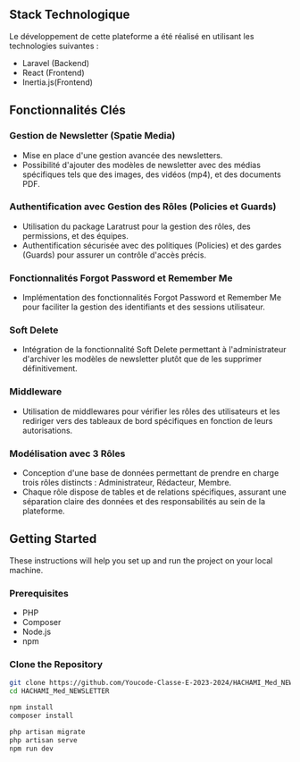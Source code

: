 
## Stack Technologique

Le développement de cette plateforme a été réalisé en utilisant les technologies suivantes :
- Laravel (Backend)
- React (Frontend)
- Inertia.js(Frontend)

## Fonctionnalités Clés

### Gestion de Newsletter (Spatie Media)

- Mise en place d'une gestion avancée des newsletters.
- Possibilité d'ajouter des modèles de newsletter avec des médias spécifiques tels que des images, des vidéos (mp4), et des documents PDF.

### Authentification avec Gestion des Rôles (Policies et Guards)

- Utilisation du package Laratrust pour la gestion des rôles, des permissions, et des équipes.
- Authentification sécurisée avec des politiques (Policies) et des gardes (Guards) pour assurer un contrôle d'accès précis.

### Fonctionnalités Forgot Password et Remember Me

- Implémentation des fonctionnalités Forgot Password et Remember Me pour faciliter la gestion des identifiants et des sessions utilisateur.

### Soft Delete

- Intégration de la fonctionnalité Soft Delete permettant à l'administrateur d'archiver les modèles de newsletter plutôt que de les supprimer définitivement.

### Middleware

- Utilisation de middlewares pour vérifier les rôles des utilisateurs et les rediriger vers des tableaux de bord spécifiques en fonction de leurs autorisations.

### Modélisation avec 3 Rôles

- Conception d'une base de données permettant de prendre en charge trois rôles distincts : Administrateur, Rédacteur, Membre.
- Chaque rôle dispose de tables et de relations spécifiques, assurant une séparation claire des données et des responsabilités au sein de la plateforme.

## Getting Started

These instructions will help you set up and run the project on your local machine.

### Prerequisites

- PHP
- Composer
- Node.js
- npm

### Clone the Repository

```bash
git clone https://github.com/Youcode-Classe-E-2023-2024/HACHAMI_Med_NEWSLETTER.git
cd HACHAMI_Med_NEWSLETTER
```
```bash
npm install
composer install
```
```bash
php artisan migrate
php artisan serve
npm run dev
```


